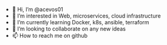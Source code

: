 - 👋 Hi, I’m @acevos01
- 👀 I’m interested in Web, microservices, cloud infrastructure 
- 🌱 I’m currently learning Docker, k8s, ansible, terraform
- 💞️ I’m looking to collaborate on any new ideas
- 📫 How to reach me on github

<!---
acevos01/acevos01 is a ✨ special ✨ repository because its `README.md` (this file) appears on your GitHub profile.
You can click the Preview link to take a look at your changes.
--->
